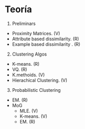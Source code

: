 # Teoría

 1. Preliminars

  * Proximity Matrices. (V)
  * Attribute based dissimilarity. (R)
  * Example based dissimilarity . (R)

 2. Clustering Algos

  * K-means. (R)
  * VQ. (R)
  * K.methoids. (V)
  * Hierachical Clustering. (V)

3. Probabilistic Clustering

  * EM. (R)
  * MoG
    * MLE. (V)
    * K-means. (V)
    * EM. (R)
